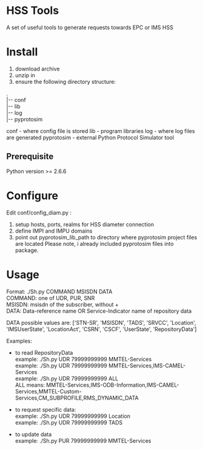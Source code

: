 # HSS Tools
A set of useful tools to generate requests towards EPC or IMS HSS

# Install
1. download archive
2. unzip in
3. ensure the following directory structure:

.  
|-- conf  
|-- lib  
|-- log  
|-- pyprotosim  

conf - where config file is stored
lib - program libraries
log - where log files are generated
pyprotosim - external Python Protocol Simulator tool

## Prerequisite
Python version >= 2.6.6

# Configure

Edit conf/config_diam.py :
1. setup hosts, ports, realms for HSS diameter connection
2. define IMPI and IMPU domains
3. point out pyprotosim_lib_path to directory where pyprotosim project files are located
Please note, i already included pyprotosim files into package.

# Usage

Format: ./Sh.py COMMAND MSISDN DATA  
COMMAND: one of UDR, PUR, SNR  
MSISDN: msisdn of the subscriber, without +  
DATA: Data-reference name OR Service-Indicator name of repository data  

DATA possible values are: ['STN-SR', 'MSISDN', 'TADS', 'SRVCC', 'Location', 'IMSUserState', 'LocationAct', 'CSRN', 'CSCF', 'UserState', 'RepositoryData']  

Examples:  
- to read RepositoryData  
example: ./Sh.py UDR 79999999999 MMTEL-Services  
example: ./Sh.py UDR 79999999999 MMTEL-Services,IMS-CAMEL-Services  
example: ./Sh.py UDR 79999999999 ALL  
ALL means: MMTEL-Services,IMS-ODB-Information,IMS-CAMEL-Services,MMTEL-Custom-Services,CM_SUBPROFILE,RMS_DYNAMIC_DATA  

- to request specific data:  
example: ./Sh.py UDR 79999999999 Location  
example: ./Sh.py UDR 79999999999 TADS  

- to update data  
example: ./Sh.py PUR 79999999999 MMTEL-Services  

